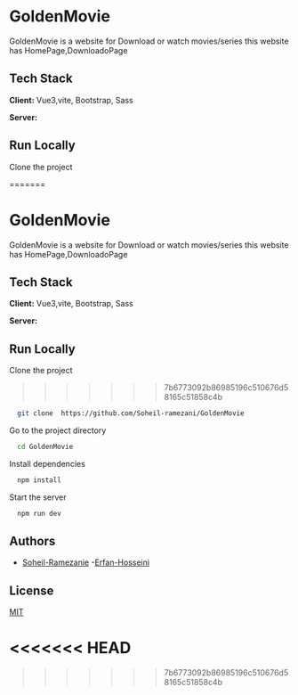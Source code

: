 # GoldenMovie
GoldenMovie is a website for Download or watch movies/series 
this website has HomePage,DownloadoPage 

## Tech Stack

**Client:** Vue3,vite, Bootstrap, Sass

**Server:** 


## Run Locally

Clone the project

=======
# GoldenMovie
GoldenMovie is a website for Download or watch movies/series 
this website has HomePage,DownloadoPage 

## Tech Stack

**Client:** Vue3,vite, Bootstrap, Sass

**Server:** 


## Run Locally

Clone the project

>>>>>>> 7b6773092b86985196c510676d58165c51858c4b
```bash
  git clone  https://github.com/Soheil-ramezani/GoldenMovie
```

Go to the project directory

```bash
  cd GoldenMovie
```

Install dependencies

```bash
  npm install
```

Start the server

```bash
  npm run dev
```


## Authors

- [Soheil-Ramezanie]()
-[Erfan-Hosseini](https://github.com/erfanHP390)


## License

[MIT](https://choosealicense.com/licenses/mit/)

<<<<<<< HEAD
=======

>>>>>>> 7b6773092b86985196c510676d58165c51858c4b
